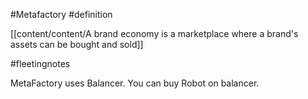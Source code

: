 #Metafactory 
#definition 

[[content/content/A brand economy is a marketplace where a brand's assets can be bought and sold]]

#fleetingnotes 

MetaFactory uses Balancer.
You can buy Robot on balancer. 
